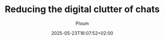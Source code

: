 ---
layout: post
title: "Reducing the digital clutter of chats"
link: https://ploum.net/2025-05-23-chats-digital-clutter.html
author: "Ploum"
published_date: "23/05/2025"
description: "I hate modern chats. They presuppose we are always online, always available to chat. They force us to see and think about them each time we get our eyes on one of our devices. Unlike mailboxes, they are never empty. We can’t even easily search through old messages (unlike the chat providers themselves, which use the logs to learn more about us). Chats are the epitome of the business idiot: they make you always busy but prevent you from thinking and achieving anything."
language: "en"
categories: "articles"
tags: "app whatsapp signal messagerie"
og-tags: "app whatsapp signal messagerie"
date: "2025-05-23T16:07:52+02:00"
permalink: /:categories/:year/:month/:day/:title/
---